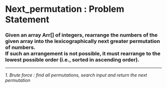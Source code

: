 # Next_permutation : Problem Statement

### Given an array Arr[] of integers, rearrange the numbers of the given array into the lexicographically next greater permutation of numbers. <br> If such an arrangement is not possible, it must rearrange to the lowest possible order (i.e., sorted in ascending order).

---

*1. Brute force : find all permutations, search input and return the next permutation*
